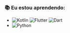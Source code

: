 

<!--
**gisesonia/gisesonia** is a ✨ _special_ ✨ repository because its `README.md` (this file) appears on your GitHub profile.

- 🔭 I’m currently working on ...
- 🌱 I’m currently learning ...
- 👯 I’m looking to collaborate on ...
- 🤔 I’m looking for help with ...
- 💬 Ask me about ...
- 📫 How to reach me: ...
- 😄 Pronouns: ...
- ⚡ Fun fact: ...
-->
 ### :books: Eu estou aprendendo:
 - ![Kotlin](https://img.shields.io/badge/-kotlin-006a71?&logo=kotlin) ![Flutter](https://img.shields.io/badge/-Flutter-5dcede?&logo=flutter) ![Dart](https://img.shields.io/badge/-Dart-0d91a3?&logo=dart)
 - ![Python](https://img.shields.io/badge/-Python-780723?&logo=python) 
